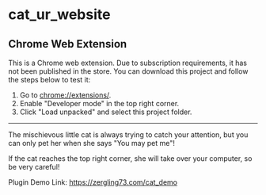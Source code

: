 # cat_ur_website

## Chrome Web Extension

This is a Chrome web extension. Due to subscription requirements, it has not been published in the store.
You can download this project and follow the steps below to test it:

1. Go to [chrome://extensions/](chrome://extensions/).
2. Enable "Developer mode" in the top right corner.
3. Click "Load unpacked" and select this project folder.

---

The mischievous little cat is always trying to catch your attention, 
but you can only pet her when she says "You may pet me"!

If the cat reaches the top right corner,
she will take over your computer,
so be very careful!

Plugin Demo Link: https://zergling73.com/cat_demo
